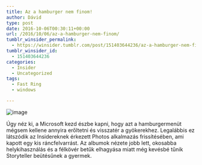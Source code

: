 ```yaml
---
title: Az a hamburger nem finom!
author: Dávid
type: post
date: 2016-10-06T00:30:11+00:00
url: /2016/10/06/az-a-hamburger-nem-finom/
tumblr_winsider_permalink:
  - https://winsider.tumblr.com/post/151403644236/az-a-hamburger-nem-finom
tumblr_winsider_id:
  - 151403644236
categories:
  - Insider
  - Uncategorized
tags:
  - Fast Ring
  - windows

---
```

![image][1]

Úgy néz ki, a Microsoft kezd észbe kapni, hogy azt a hamburgermenüt mégsem kellene annyira erőltetni és visszatér a gyökerekhez. Legalábbis ez látszódik az Insidereknek érkezett Photos alkalmazás frissítésében, ami kapott egy kis ráncfelvarrást. Az albumok nézete jobb lett, okosabba helykihasználás és a félkövér betűk elhagyása miatt még kevésbé tűnik Storyteller beütésűnek a gyermek.

 [1]: https://68.media.tumblr.com/0ad7667e7147474d0b66452025ad7d42/tumblr_inline_oelnsqWo8R1s8ggd7_540.jpg